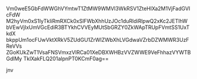 Vm0weE5GbFdWWGhVYmtwT1ZtMW9WMVl3WkRSV1ZteHlXa2M1VjFadGVIcFdW
M2hyVm0xS1IyTkliRmRXCk0xSlFWbXhhUzJOc1duRldiRlpwQ2xKc2JETlhW
bVEwVjIxUmVGcEdiR3BTYkhCVVEyMUtSbGRZY0ZkWApTRUpFVmtSS1UxTkdX
bkppUm1ocFUwVktXRkV5ZUdGU1ZrWlZWbXhLVGdwaVZrbDZWMWR3UzFReVVs
ZGoKUkZwT1VsaFNSVmxzVlRCa01XeDBXWHBzVVZWWE9VeFhhazVYWTBGdlMy
TklXakFLQ201alpnPT0KCmF0ag==

jnv